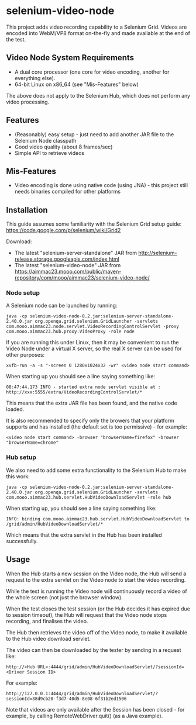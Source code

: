 selenium-video-node
===================

This project adds video recording capability to a Selenium Grid. Videos are encoded into WebM/VP8 format on-the-fly and made available at the end of the test.

## Video Node System Requirements

* A dual core processor (one core for video encoding, another for everything else).
* 64-bit Linux on x86_64 (see "Mis-Features" below)

The above does not apply to the Selenium Hub, which does not perform any video processing.

## Features

* (Reasonably) easy setup - just need to add another JAR file to the Selenium Node classpath
* Good video quality (about 8 frames/sec)
* Simple API to retrieve videos

## Mis-Features

* Video encoding is done using native code (using JNA) - this project still needs binaries compiled for other platforms

## Installation

This guide assumes some familiarity with the Selenium Grid setup guide: https://code.google.com/p/selenium/wiki/Grid2

Download:
* The latest "selenium-server-standalone" JAR from http://selenium-release.storage.googleapis.com/index.html
* The latest "selenium-video-node" JAR from https://aimmac23.mooo.com/public/maven-repository/com/mooo/aimmac23/selenium-video-node/

### Node setup

A Selenium node can be launched by running:

    java -cp selenium-video-node-0.2.jar:selenium-server-standalone-2.40.0.jar org.openqa.grid.selenium.GridLauncher -servlets com.mooo.aimmac23.node.servlet.VideoRecordingControlServlet -proxy com.mooo.aimmac23.hub.proxy.VideoProxy -role node

If you are running this under Linux, then it may be convenient to run the Video Node under a virtual X server, so the real X server can be used for other purposes:

    xvfb-run -a -s "-screen 0 1280x1024x32 -wr" <video node start command>
    
When starting up you should see a line saying something like:

    08:47:44.173 INFO - started extra node servlet visible at : http://xxx:5555/extra/VideoRecordingControlServlet/*

This means that the extra JAR file has been found, and the native code loaded.

It is also recommended to specify only the browers that your platform supports and has installed (the default set is too permissive) - for example:

    <video node start command> -browser "browserName=firefox" -browser "browserName=chrome"
### Hub setup

We also need to add some extra functionality to the Selenium Hub to make this work:

    java -cp selenium-video-node-0.2.jar:selenium-server-standalone-2.40.0.jar org.openqa.grid.selenium.GridLauncher -servlets com.mooo.aimmac23.hub.servlet.HubVideoDownloadServlet -role hub

When starting up, you should see a line saying something like:

    INFO: binding com.mooo.aimmac23.hub.servlet.HubVideoDownloadServlet to /grid/admin/HubVideoDownloadServlet/*

Which means that the extra servlet in the Hub has been installed successfully.

## Usage

When the Hub starts a new session on the Video node, the Hub will send a request to the extra servlet on the Video node to start the video recording.

While the test is running the Video node will continuously record a video of the whole screen (not just the browser window).

When the test closes the test session (or the Hub decides it has expired due to session timeout), the Hub will request that the Video node stops recording, and finalises the video.

The Hub then retrieves the video off of the Video node, to make it available to the Hub video download servlet.

The video can then be downloaded by the tester by sending in a request like:

    http://<Hub URL>:4444/grid/admin/HubVideoDownloadServlet/?sessionId=<Driver Session ID>

For example:

    http://127.0.0.1:4444/grid/admin/HubVideoDownloadServlet/?sessionId=38d9cb20-f3d7-40d5-8e08-6f31b2ed1506
    
Note that videos are only available after the Session has been closed - for example, by calling RemoteWebDriver.quit() (as a Java example).

